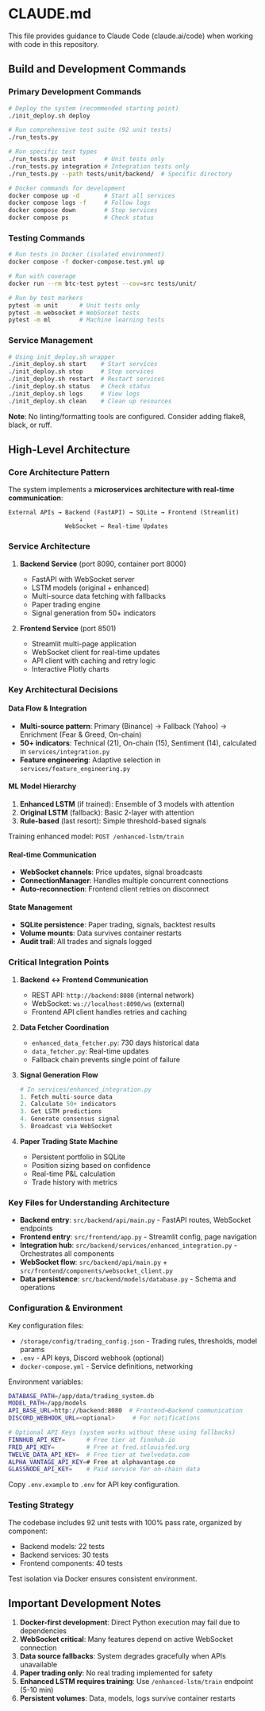 # CLAUDE.md

This file provides guidance to Claude Code (claude.ai/code) when working with code in this repository.

## Build and Development Commands

### Primary Development Commands
```bash
# Deploy the system (recommended starting point)
./init_deploy.sh deploy

# Run comprehensive test suite (92 unit tests)
./run_tests.py

# Run specific test types
./run_tests.py unit        # Unit tests only
./run_tests.py integration # Integration tests only
./run_tests.py --path tests/unit/backend/  # Specific directory

# Docker commands for development
docker compose up -d       # Start all services
docker compose logs -f     # Follow logs
docker compose down        # Stop services
docker compose ps          # Check status
```

### Testing Commands
```bash
# Run tests in Docker (isolated environment)
docker compose -f docker-compose.test.yml up

# Run with coverage
docker run --rm btc-test pytest --cov=src tests/unit/

# Run by test markers
pytest -m unit      # Unit tests only
pytest -m websocket # WebSocket tests
pytest -m ml        # Machine learning tests
```

### Service Management
```bash
# Using init_deploy.sh wrapper
./init_deploy.sh start    # Start services
./init_deploy.sh stop     # Stop services
./init_deploy.sh restart  # Restart services
./init_deploy.sh status   # Check status
./init_deploy.sh logs     # View logs
./init_deploy.sh clean    # Clean up resources
```

**Note**: No linting/formatting tools are configured. Consider adding flake8, black, or ruff.

## High-Level Architecture

### Core Architecture Pattern
The system implements a **microservices architecture with real-time communication**:

```
External APIs → Backend (FastAPI) → SQLite → Frontend (Streamlit)
                    ↓                ↑
                WebSocket ← Real-time Updates
```

### Service Architecture
1. **Backend Service** (port 8090, container port 8000)
   - FastAPI with WebSocket server
   - LSTM models (original + enhanced)
   - Multi-source data fetching with fallbacks
   - Paper trading engine
   - Signal generation from 50+ indicators

2. **Frontend Service** (port 8501)
   - Streamlit multi-page application
   - WebSocket client for real-time updates
   - API client with caching and retry logic
   - Interactive Plotly charts

### Key Architectural Decisions

#### Data Flow & Integration
- **Multi-source pattern**: Primary (Binance) → Fallback (Yahoo) → Enrichment (Fear & Greed, On-chain)
- **50+ indicators**: Technical (21), On-chain (15), Sentiment (14), calculated in `services/integration.py`
- **Feature engineering**: Adaptive selection in `services/feature_engineering.py`

#### ML Model Hierarchy
1. **Enhanced LSTM** (if trained): Ensemble of 3 models with attention
2. **Original LSTM** (fallback): Basic 2-layer with attention
3. **Rule-based** (last resort): Simple threshold-based signals

Training enhanced model: `POST /enhanced-lstm/train`

#### Real-time Communication
- **WebSocket channels**: Price updates, signal broadcasts
- **ConnectionManager**: Handles multiple concurrent connections
- **Auto-reconnection**: Frontend client retries on disconnect

#### State Management
- **SQLite persistence**: Paper trading, signals, backtest results
- **Volume mounts**: Data survives container restarts
- **Audit trail**: All trades and signals logged

### Critical Integration Points

1. **Backend ↔ Frontend Communication**
   - REST API: `http://backend:8080` (internal network)
   - WebSocket: `ws://localhost:8090/ws` (external)
   - Frontend API client handles retries and caching

2. **Data Fetcher Coordination**
   - `enhanced_data_fetcher.py`: 730 days historical data
   - `data_fetcher.py`: Real-time updates
   - Fallback chain prevents single point of failure

3. **Signal Generation Flow**
   ```python
   # In services/enhanced_integration.py
   1. Fetch multi-source data
   2. Calculate 50+ indicators
   3. Get LSTM predictions
   4. Generate consensus signal
   5. Broadcast via WebSocket
   ```

4. **Paper Trading State Machine**
   - Persistent portfolio in SQLite
   - Position sizing based on confidence
   - Real-time P&L calculation
   - Trade history with metrics

### Key Files for Understanding Architecture

- **Backend entry**: `src/backend/api/main.py` - FastAPI routes, WebSocket endpoints
- **Frontend entry**: `src/frontend/app.py` - Streamlit config, page navigation
- **Integration hub**: `src/backend/services/enhanced_integration.py` - Orchestrates all components
- **WebSocket flow**: `src/backend/api/main.py` + `src/frontend/components/websocket_client.py`
- **Data persistence**: `src/backend/models/database.py` - Schema and operations

### Configuration & Environment

Key configuration files:
- `/storage/config/trading_config.json` - Trading rules, thresholds, model params
- `.env` - API keys, Discord webhook (optional)
- `docker-compose.yml` - Service definitions, networking

Environment variables:
```bash
DATABASE_PATH=/app/data/trading_system.db
MODEL_PATH=/app/models
API_BASE_URL=http://backend:8080  # Frontend→Backend communication
DISCORD_WEBHOOK_URL=<optional>     # For notifications

# Optional API Keys (system works without these using fallbacks)
FINNHUB_API_KEY=      # Free tier at finnhub.io
FRED_API_KEY=         # Free at fred.stlouisfed.org
TWELVE_DATA_API_KEY=  # Free tier at twelvedata.com
ALPHA_VANTAGE_API_KEY=# Free at alphavantage.co
GLASSNODE_API_KEY=    # Paid service for on-chain data
```

Copy `.env.example` to `.env` for API key configuration.

### Testing Strategy

The codebase includes 92 unit tests with 100% pass rate, organized by component:
- Backend models: 22 tests
- Backend services: 30 tests
- Frontend components: 40 tests

Test isolation via Docker ensures consistent environment.

## Important Development Notes

1. **Docker-first development**: Direct Python execution may fail due to dependencies
2. **WebSocket critical**: Many features depend on active WebSocket connection
3. **Data source fallbacks**: System degrades gracefully when APIs unavailable
4. **Paper trading only**: No real trading implemented for safety
5. **Enhanced LSTM requires training**: Use `/enhanced-lstm/train` endpoint (5-10 min)
6. **Persistent volumes**: Data, models, logs survive container restarts